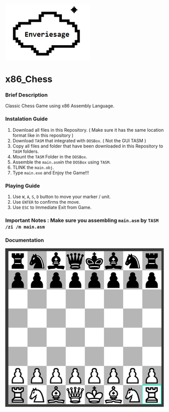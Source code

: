 ![](Documentation/LogoS.png)
# x86_Chess

### Brief Description
Classic Chess Game using x86 Assembly Language.

### Instalation Guide
1. Download all files in this Repository. ( Make sure it has the same location format like in this repository )
2. Download `TASM` that integrated with `DOSBox`. ( Not the GUI TASM )
3. Copy all files and folder that have been downloaded in this Repository to `TASM` folders.
4. Mount the `TASM` Folder in the `DOSBox`.
5. Assemble the `main.asm`in the `DOSBox` using `TASM`.
6. TLINK the `main.obj`.
7. Type `main.exe` and Enjoy the Game!!!

### Playing Guide
1. Use `W`, `A`, `S`, `D` button to move your marker / unit.
2. Use `ENTER` to confirms the move.
3. Use `ESC` to Immediate Exit from Game.

### Important Notes : Make sure you assembling `main.asm` by `TASM /zi /m main.asm`

### Documentation
![](Documentation/Footage.png)
